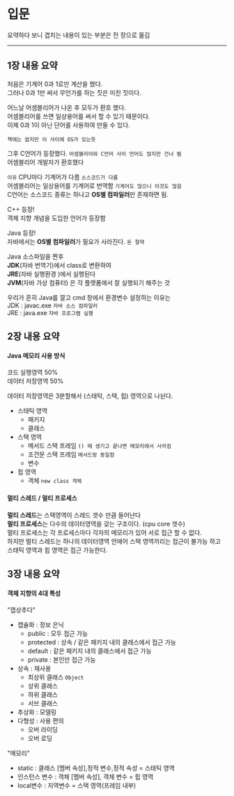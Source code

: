 # 입문

요약하다 보니 겹치는 내용이 있는 부분은 전 장으로 옮김

<hr>

## 1장 내용 요약

처음은 기계어 0과 1로만 계산을 했다.           
그러나 0과 1만 써서 무언가를 하는 짓은 미친 짓이다.

어느날 어셈블리어가 나온 후 모두가 환호 했다.       
어셈블리어를 쓰면 일상용어를 써서 할 수  있기 때문이다.     
이제 0과 1이 아닌 단어를 사용하여 만들 수 있다.     

`책에는 없지만 이 사이에 OS가 있는듯 `

그후 C언어가 등장했다. `어셈블리어와 C언어 사이 언어도 많지만 건너 뜀`      
어셈블리어 개발자가 환호했다        

`이유`
CPU마다 기계어가 다름 `소스코드가 다름`     
어셈블리어는 일상용어를 기계어로 번역함 `기계어도 많으니 이것도 많음`       
C언어는 소스코드 종류는 하나고 <b>OS별 컴파일러</b>만 존재하면 됨.      

C++ 등장!       
객체 지향 개념을 도입한 언어가 등장함       

Java 등장!      
자바에서는 <b>OS별 컴파일러</b>가 필요가 사라진다. `돈 절약`

Java 소스파일을 짠후        
<b>JDK</b>(자바 번역기)에서 class로 변환하여        
<b>JRE</b>(자바 실행환경 )에서 실행된다     
<b>JVM</b>(자바 가상 컴퓨터) 은 각 플랫폼에서 잘 실행되기 해주는 것     

우리가 흔히 Java를 깔고 cmd 창에서 환경변수 설정하는 이유는             
JDK : javac.exe `자바 소스 컴파일러`                
JRE : java.exe `자바 프로그램 실행`     
## 2장 내용 요약    

#### Java 메모리 사용 방식

코드 실행영역 50%       
데이터 저장영역 50%     

데이터 저장영역은 3분할해서 (스태탁, 스택, 힙) 영역으로 나뉜다.

- 스태틱 영역 
    - 패키지
    - 클래스 
- 스택 영역
    - 메서드 스택 프레임 `() 때 생기고 끝나면 메모리에서 사라짐`
    - 조건문 스택 프레임 `메서드랑 동일함`
    - 변수
- 힙 영역
    - 객체 `new class 객체`

#### 멀티 스레드 / 멀티 프로세스 

<b>멀티 스레드</b>는 스택영역이 스레드 갯수 만큼 들어난다       
<b>멀티 프로세스</b>는 다수의 데이터영역을 갖는 구조이다. (cpu core 갯수)       
멀티 프로세스는 각 프로세스마다 각자의 메모리가 있어 서로 접근 할 수 없다.      
하지만 멀티 스레드는 하나의 데이터영역 안에어 스택 영역끼리는 접근이 불가능 하고 
스태틱 영역과 힙 영역은 접근 가능한다.

## 3장 내용 요약 

#### 객체 지향의 4대 특성


"캡상추다"

- 캡슐화 : 정보 은닉 
    - public : 모두 접근 가능
    - protected : 상속 / 같은 패키지 내의 클래스에서 접근 가능
    - default : 같은 패키지 내의 클래스에서 접근 가능
    - private : 본인만 접근 가능
- 상속 : 재사용
    - 최상위 클래스 `Object`
    - 상위 클래스
    - 하위 클래스
    - 서브 클래스
- 추상화 : 모델링
- 다형성 : 사용 편의
    - 오버 라이딩
    - 오버 로딩


"메모리"

- static : 클래스 [멤버 속성],정적 변수,정적 속성 = 스태틱 영역
- 인스턴스 변수 : 객체 [멤버 속성], 객체 변수 = 힙 영역
- local변수 : 지역변수 = 스택 영역(프레임 내부)
